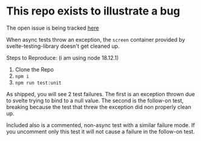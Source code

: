 # This repo exists to illustrate a bug

The open issue is being tracked [here](https://github.com/testing-library/svelte-testing-library/issues/190)

When async tests throw an exception, the `screen` container provided by svelte-testing-library doesn't get cleaned up.

Steps to Reproduce: (i am using node 18.12.1)
1. Clone the Repo
2. `npm i`
3. `npm run test:unit` 

As shipped, you will see 2 test failures.  The first is an exception thrown due to svelte trying to bind to a null value.
The second is the follow-on test, breaking because the test that threw the exception did non properly clean up.

Included also is a commented, non-async test with a similar failure mode.  If you uncomment only this test it 
will not cause a failure in the follow-on test.

